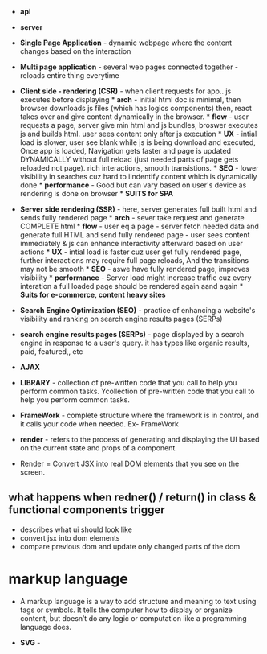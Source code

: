 * **api**
* **server**
* **Single Page Application** - dynamic webpage where the content changes based on the interaction
* **Multi page application** - several web pages connected together - reloads entire thing everytime
* **Client side - rendering (CSR)** - when client requests for app.. js executes before displaying
        * **arch** - initial html doc is minimal, then browser downloads js files (which has logics components) then, react takes over and give content dynamically in the browser.
        * **flow** - user requests a page, server give min html and js bundles, broswer executes js and builds html. user sees content only after js execution
        * **UX** - intial load is slower, user see blank while js is being download and executed, Once app is loaded, Navigation gets faster and page is updated DYNAMICALLY without full reload (just needed parts of page gets reloaded not page). rich interactions, smooth transistions. 
        * **SEO** - lower visibility in searches cuz hard to iindentify content which is dynamically done
        * **performance** - Good but can vary based on user's device as rendering is done on browser
        * **SUITS for SPA**
* **Server side rendering (SSR)** - here, server generates full built html and sends fully rendered page
        * **arch** - sever take request and generate COMPLETE html
        * **flow** -  user eq a page - server fetch needed data and generate full HTML and send fully rendered page - user sees content immediately & js can enhance interactivity afterward based on user actions
        * **UX** - intial load is faster cuz user get fully rendered page, further interactions may require full page reloads, And the transitions may not be smooth
        * **SEO** - aswe have fully rendered page, improves visibility
        * **performance** - Server load might increase traffic cuz every interation a full loaded page should be rendered again aand again
        * **Suits for e-commerce, content heavy sites**
* **Search Engine Optimization (SEO)** - practice of enhancing a website's visibility and ranking on search engine results pages (SERPs)
* **search engine results pages (SERPs)** - page displayed by a search engine in response to a user's query. it has types like organic results, paid, featured,, etc 
* **AJAX**



* **LIBRARY** - collection of pre-written code that you call to help you perform common tasks. Ycollection of pre-written code that you call to help you perform common tasks.
* **FrameWork** - complete structure where the framework is in control, and it calls your code when needed. Ex- FrameWork

* **render** - refers to the process of generating and displaying the UI based on the current state and props of a component.
* Render = Convert JSX into real DOM elements that you see on the screen.
## what happens when redner() / return() in class & functional components trigger
* describes what ui should look like
* convert jsx into dom elements
* compare previous dom and update only changed parts of the dom




# markup language
* A markup language is a way to add structure and meaning to text using tags or symbols. It tells the computer how to display or organize content, but doesn’t do any logic or computation like a programming language does.



* **SVG** - 
